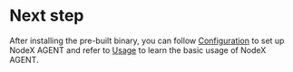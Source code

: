 # Next step

After installing the pre-built binary, you can follow [Configuration](../configuration/index.md) to set up NodeX AGENT and refer to [Usage](../usage/index.md) to learn the basic usage of NodeX AGENT.